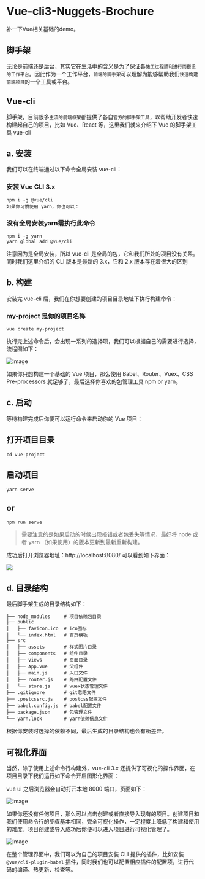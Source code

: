 # Vue-cli3-Nuggets-Brochure
补一下Vue相关基础的demo。


## 脚手架

无论是前端还是后台，其实它在生活中的含义是为了保证各`施工过程顺利进行而搭设的工作平台`。因此作为一个工作平台，`前端的脚手架`可以理解为能够帮助我们`快速构建前端项目`的一个工具或平台。

## Vue-cli

脚手架，目前很多`主流的前端框架`都提供了各自`官方的脚手架工具`，以帮助开发者快速构建起自己的项目，比如 Vue、React 等，这里我们就来介绍下 Vue 的脚手架工具 vue-cli

## a. 安装
我们可以在终端通过以下命令全局安装 vue-cli：

### 安装 Vue CLI 3.x

```
npm i -g @vue/cli
如果你习惯使用 yarn，你也可以：
```

### 没有全局安装yarn需执行此命令
```
npm i -g yarn
yarn global add @vue/cli
```

注意因为是全局安装，所以 vue-cli 是全局的包，它和我们所处的项目没有关系。同时我们这里介绍的 CLI 版本是最新的 3.x，它和 2.x 版本存在着很大的区别

## b. 构建
安装完 vue-cli 后，我们在你想要创建的项目目录地址下执行构建命令：

### my-project 是你的项目名称
```
vue create my-project
```
执行完上述命令后，会出现一系列的选择项，我们可以根据自己的需要进行选择，流程图如下：

![image](https://user-gold-cdn.xitu.io/2018/6/18/16412343fab2e351?imageView2/0/w/1280/h/960/format/webp/ignore-error/1)


如果你只想构建一个基础的 Vue 项目，那么使用 Babel、Router、Vuex、CSS Pre-processors 就足够了，最后选择你喜欢的包管理工具 npm or yarn。

## c. 启动
等待构建完成后你便可以运行命令来启动你的 Vue 项目：

## 打开项目目录
```
cd vue-project
```

## 启动项目
```
yarn serve
```

## or
```
npm run serve
```

>需要注意的是如果启动的时候出现报错或者包丢失等情况，最好将 node 或者 yarn （如果使用）的版本更新到最新重新构建。

成功后打开浏览器地址：http://localhost:8080/ 可以看到如下界面：

![](https://user-gold-cdn.xitu.io/2018/6/18/164125dcfb6fa7d5?imageView2/0/w/1280/h/960/format/webp/ignore-error/1)

## d. 目录结构
最后脚手架生成的目录结构如下：

```
├── node_modules     # 项目依赖包目录
├── public
│   ├── favicon.ico  # ico图标
│   └── index.html   # 首页模板
├── src 
│   ├── assets       # 样式图片目录
│   ├── components   # 组件目录
│   ├── views        # 页面目录
│   ├── App.vue      # 父组件
│   ├── main.js      # 入口文件
│   ├── router.js    # 路由配置文件
│   └── store.js     # vuex状态管理文件
├── .gitignore       # git忽略文件
├── .postcssrc.js    # postcss配置文件
├── babel.config.js  # babel配置文件
├── package.json     # 包管理文件
└── yarn.lock        # yarn依赖信息文件
```

根据你安装时选择的依赖不同，最后生成的目录结构也会有所差异。

## 可视化界面
当然，除了使用上述命令行构建外，vue-cli 3.x 还提供了可视化的操作界面，在项目目录下我们运行如下命令开启图形化界面：

vue ui
之后浏览器会自动打开本地 8000 端口，页面如下：

![image](https://user-gold-cdn.xitu.io/2018/6/26/1643ca037f818a81?imageView2/0/w/1280/h/960/format/webp/ignore-error/1)

如果你还没有任何项目，那么可以点击创建或者直接导入现有的项目。创建项目和我们使用命令行的步骤基本相同，完全可视化操作，一定程度上降低了构建和使用的难度。项目创建或导入成功后你便可以进入项目进行可视化管理了。

![image](https://user-gold-cdn.xitu.io/2018/6/26/1643ca8799bb4491?imageView2/0/w/1280/h/960/format/webp/ignore-error/1)

在整个管理界面中，我们可以为自己的项目安装 CLI 提供的插件，比如安装 `@vue/cli-plugin-babel` 插件，同时我们也可以配置相应插件的配置项，进行代码的编译、热更新、检查等。